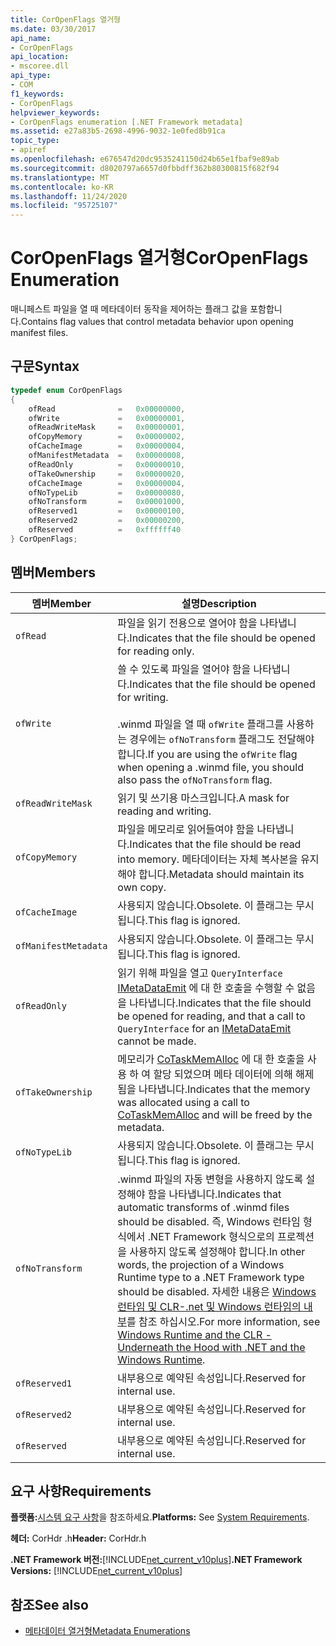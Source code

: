 ```yaml
---
title: CorOpenFlags 열거형
ms.date: 03/30/2017
api_name:
- CorOpenFlags
api_location:
- mscoree.dll
api_type:
- COM
f1_keywords:
- CorOpenFlags
helpviewer_keywords:
- CorOpenFlags enumeration [.NET Framework metadata]
ms.assetid: e27a83b5-2698-4996-9032-1e0fed8b91ca
topic_type:
- apiref
ms.openlocfilehash: e676547d20dc9535241150d24b65e1fbaf9e89ab
ms.sourcegitcommit: d8020797a6657d0fbbdff362b80300815f682f94
ms.translationtype: MT
ms.contentlocale: ko-KR
ms.lasthandoff: 11/24/2020
ms.locfileid: "95725107"
---
```

# <a name="coropenflags-enumeration"></a><span data-ttu-id="c6a40-102">CorOpenFlags 열거형</span><span class="sxs-lookup"><span data-stu-id="c6a40-102">CorOpenFlags Enumeration</span></span>

<span data-ttu-id="c6a40-103">매니페스트 파일을 열 때 메타데이터 동작을 제어하는 플래그 값을 포함합니다.</span><span class="sxs-lookup"><span data-stu-id="c6a40-103">Contains flag values that control metadata behavior upon opening manifest files.</span></span>  
  
## <a name="syntax"></a><span data-ttu-id="c6a40-104">구문</span><span class="sxs-lookup"><span data-stu-id="c6a40-104">Syntax</span></span>  
  
```cpp  
typedef enum CorOpenFlags  
{  
    ofRead              =   0x00000000,  
    ofWrite             =   0x00000001,  
    ofReadWriteMask     =   0x00000001,  
    ofCopyMemory        =   0x00000002,  
    ofCacheImage        =   0x00000004,  
    ofManifestMetadata  =   0x00000008,  
    ofReadOnly          =   0x00000010,  
    ofTakeOwnership     =   0x00000020,  
    ofCacheImage        =   0x00000004,  
    ofNoTypeLib         =   0x00000080,  
    ofNoTransform       =   0x00001000,  
    ofReserved1         =   0x00000100,  
    ofReserved2         =   0x00000200,  
    ofReserved          =   0xffffff40  
} CorOpenFlags;  
```  
  
## <a name="members"></a><span data-ttu-id="c6a40-105">멤버</span><span class="sxs-lookup"><span data-stu-id="c6a40-105">Members</span></span>  
  
|<span data-ttu-id="c6a40-106">멤버</span><span class="sxs-lookup"><span data-stu-id="c6a40-106">Member</span></span>|<span data-ttu-id="c6a40-107">설명</span><span class="sxs-lookup"><span data-stu-id="c6a40-107">Description</span></span>|  
|------------|-----------------|  
|`ofRead`|<span data-ttu-id="c6a40-108">파일을 읽기 전용으로 열어야 함을 나타냅니다.</span><span class="sxs-lookup"><span data-stu-id="c6a40-108">Indicates that the file should be opened for reading only.</span></span>|  
|`ofWrite`|<span data-ttu-id="c6a40-109">쓸 수 있도록 파일을 열어야 함을 나타냅니다.</span><span class="sxs-lookup"><span data-stu-id="c6a40-109">Indicates that the file should be opened for writing.</span></span><br /><br /> <span data-ttu-id="c6a40-110">.winmd 파일을 열 때 `ofWrite` 플래그를 사용하는 경우에는 `ofNoTransform` 플래그도 전달해야 합니다.</span><span class="sxs-lookup"><span data-stu-id="c6a40-110">If you are using the `ofWrite` flag when opening a .winmd file, you should also pass the `ofNoTransform` flag.</span></span>|  
|`ofReadWriteMask`|<span data-ttu-id="c6a40-111">읽기 및 쓰기용 마스크입니다.</span><span class="sxs-lookup"><span data-stu-id="c6a40-111">A mask for reading and writing.</span></span>|  
|`ofCopyMemory`|<span data-ttu-id="c6a40-112">파일을 메모리로 읽어들여야 함을 나타냅니다.</span><span class="sxs-lookup"><span data-stu-id="c6a40-112">Indicates that the file should be read into memory.</span></span> <span data-ttu-id="c6a40-113">메타데이터는 자체 복사본을 유지해야 합니다.</span><span class="sxs-lookup"><span data-stu-id="c6a40-113">Metadata should maintain its own copy.</span></span>|  
|`ofCacheImage`|<span data-ttu-id="c6a40-114">사용되지 않습니다.</span><span class="sxs-lookup"><span data-stu-id="c6a40-114">Obsolete.</span></span> <span data-ttu-id="c6a40-115">이 플래그는 무시됩니다.</span><span class="sxs-lookup"><span data-stu-id="c6a40-115">This flag is ignored.</span></span>|  
|`ofManifestMetadata`|<span data-ttu-id="c6a40-116">사용되지 않습니다.</span><span class="sxs-lookup"><span data-stu-id="c6a40-116">Obsolete.</span></span> <span data-ttu-id="c6a40-117">이 플래그는 무시됩니다.</span><span class="sxs-lookup"><span data-stu-id="c6a40-117">This flag is ignored.</span></span>|  
|`ofReadOnly`|<span data-ttu-id="c6a40-118">읽기 위해 파일을 열고 `QueryInterface` [IMetaDataEmit](imetadataemit-interface.md) 에 대 한 호출을 수행할 수 없음을 나타냅니다.</span><span class="sxs-lookup"><span data-stu-id="c6a40-118">Indicates that the file should be opened for reading, and that a call to `QueryInterface` for an [IMetaDataEmit](imetadataemit-interface.md) cannot be made.</span></span>|  
|`ofTakeOwnership`|<span data-ttu-id="c6a40-119">메모리가 [CoTaskMemAlloc](/windows/desktop/api/combaseapi/nf-combaseapi-cotaskmemalloc) 에 대 한 호출을 사용 하 여 할당 되었으며 메타 데이터에 의해 해제 됨을 나타냅니다.</span><span class="sxs-lookup"><span data-stu-id="c6a40-119">Indicates that the memory was allocated using a call to [CoTaskMemAlloc](/windows/desktop/api/combaseapi/nf-combaseapi-cotaskmemalloc) and will be freed by the metadata.</span></span>|  
|`ofNoTypeLib`|<span data-ttu-id="c6a40-120">사용되지 않습니다.</span><span class="sxs-lookup"><span data-stu-id="c6a40-120">Obsolete.</span></span> <span data-ttu-id="c6a40-121">이 플래그는 무시됩니다.</span><span class="sxs-lookup"><span data-stu-id="c6a40-121">This flag is ignored.</span></span>|  
|`ofNoTransform`|<span data-ttu-id="c6a40-122">.winmd 파일의 자동 변형을 사용하지 않도록 설정해야 함을 나타냅니다.</span><span class="sxs-lookup"><span data-stu-id="c6a40-122">Indicates that automatic transforms of .winmd files should be disabled.</span></span> <span data-ttu-id="c6a40-123">즉, Windows 런타임 형식에서 .NET Framework 형식으로의 프로젝션을 사용하지 않도록 설정해야 합니다.</span><span class="sxs-lookup"><span data-stu-id="c6a40-123">In other words, the projection of a Windows Runtime type to a .NET Framework type should be disabled.</span></span> <span data-ttu-id="c6a40-124">자세한 내용은 [Windows 런타임 및 CLR-.net 및 Windows 런타임의 내부](/archive/msdn-magazine/2012/windows-8-special-issue/windows-runtime-and-the-clr-underneath-the-hood-with-net-and-the-windows-runtime)를 참조 하십시오.</span><span class="sxs-lookup"><span data-stu-id="c6a40-124">For more information, see [Windows Runtime and the CLR - Underneath the Hood with .NET and the Windows Runtime](/archive/msdn-magazine/2012/windows-8-special-issue/windows-runtime-and-the-clr-underneath-the-hood-with-net-and-the-windows-runtime).</span></span>|  
|`ofReserved1`|<span data-ttu-id="c6a40-125">내부용으로 예약된 속성입니다.</span><span class="sxs-lookup"><span data-stu-id="c6a40-125">Reserved for internal use.</span></span>|  
|`ofReserved2`|<span data-ttu-id="c6a40-126">내부용으로 예약된 속성입니다.</span><span class="sxs-lookup"><span data-stu-id="c6a40-126">Reserved for internal use.</span></span>|  
|`ofReserved`|<span data-ttu-id="c6a40-127">내부용으로 예약된 속성입니다.</span><span class="sxs-lookup"><span data-stu-id="c6a40-127">Reserved for internal use.</span></span>|  
  
## <a name="requirements"></a><span data-ttu-id="c6a40-128">요구 사항</span><span class="sxs-lookup"><span data-stu-id="c6a40-128">Requirements</span></span>  

 <span data-ttu-id="c6a40-129">**플랫폼:**[시스템 요구 사항](../../get-started/system-requirements.md)을 참조하세요.</span><span class="sxs-lookup"><span data-stu-id="c6a40-129">**Platforms:** See [System Requirements](../../get-started/system-requirements.md).</span></span>  
  
 <span data-ttu-id="c6a40-130">**헤더:** CorHdr .h</span><span class="sxs-lookup"><span data-stu-id="c6a40-130">**Header:** CorHdr.h</span></span>  
  
 <span data-ttu-id="c6a40-131">**.NET Framework 버전:**[!INCLUDE[net_current_v10plus](../../../../includes/net-current-v10plus-md.md)]</span><span class="sxs-lookup"><span data-stu-id="c6a40-131">**.NET Framework Versions:** [!INCLUDE[net_current_v10plus](../../../../includes/net-current-v10plus-md.md)]</span></span>  
  
## <a name="see-also"></a><span data-ttu-id="c6a40-132">참조</span><span class="sxs-lookup"><span data-stu-id="c6a40-132">See also</span></span>

- [<span data-ttu-id="c6a40-133">메타데이터 열거형</span><span class="sxs-lookup"><span data-stu-id="c6a40-133">Metadata Enumerations</span></span>](metadata-enumerations.md)
